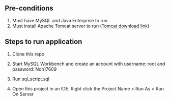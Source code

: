 ## Pre-conditions
1. Must have MySQL and Java Enterprise to run
2. Must install Apache Tomcat server to run ([Tomcat download link](https://tomcat.apache.org/download-90.cgi))


## Steps to run application

1. Clone this repo

2. Start MySQL Workbench and create an account with username: root and password: Noh17609

3. Run sql_script.sql

4. Open this project in an IDE. Right click the Project Name > Run As > Run On Server
